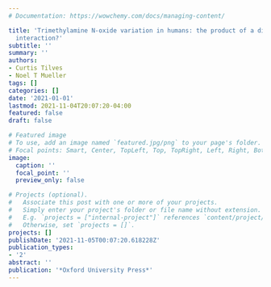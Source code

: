 ```yaml
---
# Documentation: https://wowchemy.com/docs/managing-content/

title: 'Trimethylamine N-oxide variation in humans: the product of a diet--microbiota
  interaction?'
subtitle: ''
summary: ''
authors:
- Curtis Tilves
- Noel T Mueller
tags: []
categories: []
date: '2021-01-01'
lastmod: 2021-11-04T20:07:20-04:00
featured: false
draft: false

# Featured image
# To use, add an image named `featured.jpg/png` to your page's folder.
# Focal points: Smart, Center, TopLeft, Top, TopRight, Left, Right, BottomLeft, Bottom, BottomRight.
image:
  caption: ''
  focal_point: ''
  preview_only: false

# Projects (optional).
#   Associate this post with one or more of your projects.
#   Simply enter your project's folder or file name without extension.
#   E.g. `projects = ["internal-project"]` references `content/project/deep-learning/index.md`.
#   Otherwise, set `projects = []`.
projects: []
publishDate: '2021-11-05T00:07:20.618228Z'
publication_types:
- '2'
abstract: ''
publication: '*Oxford University Press*'
---
```

